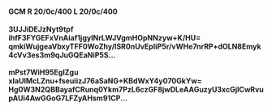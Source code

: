 #### GCM R 20/0c/400 L 20/0c/400
**3UJJiDEJzNyt9tpf**<br/>**ihfF3FYGEFxVnAiaf1jgylNrLWJVgmHOpNNzyw+K/HU=**<br/>**qmkiWujgeaVbxyTFF0WoZhy/lSR0nUvEpIiP5r/vWHe7nrRP+dOLN8Emyk4cVv3es3m9qJuGQEaNiP5S...**<br/><br/>
**mPst7WiH95EgIZgu**<br/>**xIaUlMcLZnu+fseuiizJ76aSaNG+KBdWxY4y070GkYw=**<br/>**Hg0W3N2QBBayafCRunq0Ykm7PzL6czGF8jwDLeAAGuzyU3xcGjlCwRvupAUi4AwGGoG7LFZyAHsm91CP...**